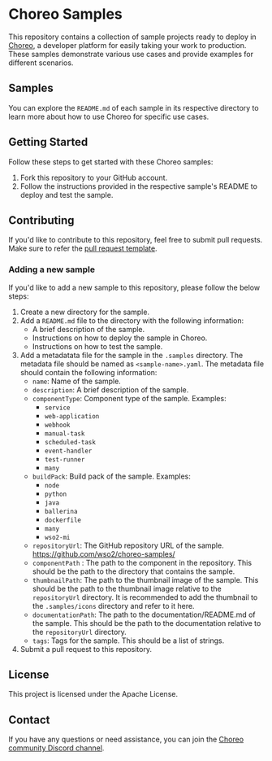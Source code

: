 # Choreo Samples

This repository contains a collection of sample projects ready to deploy in [Choreo](https://console.choreo.dev/), a developer platform for easily taking your work to production. These samples demonstrate various use cases and provide examples for different scenarios.

## Samples

You can explore the `README.md` of each sample in its respective directory to learn more about how to use Choreo for specific use cases.

## Getting Started

Follow these steps to get started with these Choreo samples:

1. Fork this repository to your GitHub account.
2. Follow the instructions provided in the respective sample's README to deploy and test the sample.


## Contributing
If you'd like to contribute to this repository, feel free to submit pull requests. Make sure to refer the [pull request template](pull_request_template.md).

### Adding a new sample
If you'd like to add a new sample to this repository, please follow the below steps:
1. Create a new directory for the sample.
2. Add a `README.md` file to the directory with the following information:
    - A brief description of the sample.
    - Instructions on how to deploy the sample in Choreo.
    - Instructions on how to test the sample.
3. Add a metadatata file for the sample in the `.samples` directory. The metadata file should be named as `<sample-name>.yaml`. The metadata file should contain the following information:
    - `name`: Name of the sample.
    - `description`: A brief description of the sample.
    - `componentType`: Component type of the sample. Examples:
        - `service`
        - `web-application`
        - `webhook`
        - `manual-task`
        - `scheduled-task`
        - `event-handler`
        - `test-runner`
        - `many`
    - `buildPack`: Build pack of the sample. Examples:
        - `node`
        - `python`
        - `java`
        - `ballerina`
        - `dockerfile`
        - `many`
        - `wso2-mi`
    - `repositoryUrl`: The GitHub repository URL of the sample. https://github.com/wso2/choreo-samples/
    - `componentPath` : The path to the component in the repository. This should be the path to the directory that contains the sample.
    - `thumbnailPath`: The path to the thumbnail image of the sample. This should be the path to the thumbnail image relative to the `repositoryUrl` directory. It is recommended to add the thumbnail to the `.samples/icons` directory and refer to it here.
    - `documentationPath`: The path to the documentation/README.md of the sample. This should be the path to the documentation relative to the `repositoryUrl` directory.
    - `tags`: Tags for the sample. This should be a list of strings.
4. Submit a pull request to this repository.

## License
This project is licensed under the Apache License. 

## Contact
If you have any questions or need assistance, you can join the [Choreo community Discord channel](https://discord.com/channels/955510916064092180/1027661953335820379).

